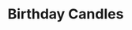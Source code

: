 ---
title: Birthday Candles
poster: birthdaycandles.jpg
header: birthday-candles-header.jpg
description: >-
  Debra Messing stars in the Broadway premiere of Noah Haidle's poignant new
  play.
theater: American Airlines Theatre
preview: '2022-03-18'
opening: '2022-04-10'
closing: ''
tonyaward: false
criticspick: false
website: >-
  https://www.roundabouttheatre.org/get-tickets/2019-2020-season/birthday-candles/
tickets:
  - highlight: false
    info: A range of discounts from Roundabout Theater
    title: $10+ Access
    type: broadway_access
---